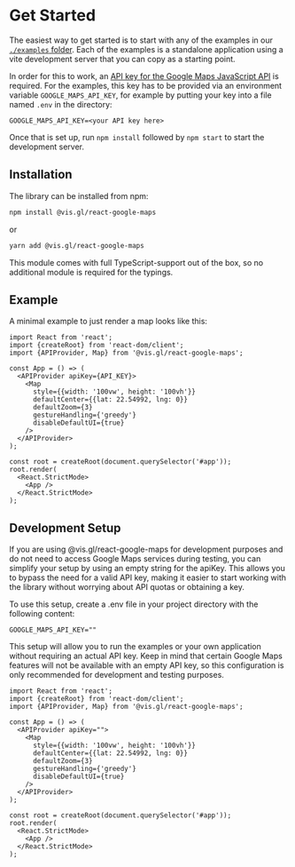# Get Started

The easiest way to get started is to start with any of the examples in our
[`./examples` folder](https://github.com/visgl/react-google-maps/tree/main/examples).
Each of the examples is a standalone application using a vite development server
that you can copy as a starting point.

In order for this to work, an [API key for the Google Maps JavaScript API][gmp-get-api-key]
is required. For the examples, this key has to be provided via an environment variable
`GOOGLE_MAPS_API_KEY`, for example by putting your key into a file named `.env` in the
directory:

```text title=".env"
GOOGLE_MAPS_API_KEY=<your API key here>
```

Once that is set up, run `npm install` followed by `npm start` to start the development server.

[gmp-get-api-key]: https://developers.google.com/maps/documentation/javascript/get-api-key

## Installation

The library can be installed from npm:

```bash
npm install @vis.gl/react-google-maps
```
or
```bash
yarn add @vis.gl/react-google-maps
```

This module comes with full TypeScript-support out of the box, so no additional module is
required for the typings.

## Example

A minimal example to just render a map looks like this:

```tsx title=index.jsx
import React from 'react';
import {createRoot} from 'react-dom/client';
import {APIProvider, Map} from '@vis.gl/react-google-maps';

const App = () => (
  <APIProvider apiKey={API_KEY}>
    <Map
      style={{width: '100vw', height: '100vh'}}
      defaultCenter={{lat: 22.54992, lng: 0}}
      defaultZoom={3}
      gestureHandling={'greedy'}
      disableDefaultUI={true}
    />
  </APIProvider>
);

const root = createRoot(document.querySelector('#app'));
root.render(
  <React.StrictMode>
    <App />
  </React.StrictMode>
);
```

## Development Setup
If you are using @vis.gl/react-google-maps for development purposes and do not need to access Google Maps services during testing, you can simplify your setup by using an empty string for the apiKey. This allows you to bypass the need for a valid API key, making it easier to start working with the library without worrying about API quotas or obtaining a key.

To use this setup, create a .env file in your project directory with the following content:

```text title=".env"
GOOGLE_MAPS_API_KEY=""
```

This setup will allow you to run the examples or your own application without requiring an actual API key. Keep in mind that certain Google Maps features will not be available with an empty API key, so this configuration is only recommended for development and testing purposes.

```tsx title=index.jsx
import React from 'react';
import {createRoot} from 'react-dom/client';
import {APIProvider, Map} from '@vis.gl/react-google-maps';

const App = () => (
  <APIProvider apiKey="">
    <Map
      style={{width: '100vw', height: '100vh'}}
      defaultCenter={{lat: 22.54992, lng: 0}}
      defaultZoom={3}
      gestureHandling={'greedy'}
      disableDefaultUI={true}
    />
  </APIProvider>
);

const root = createRoot(document.querySelector('#app'));
root.render(
  <React.StrictMode>
    <App />
  </React.StrictMode>
);
```
